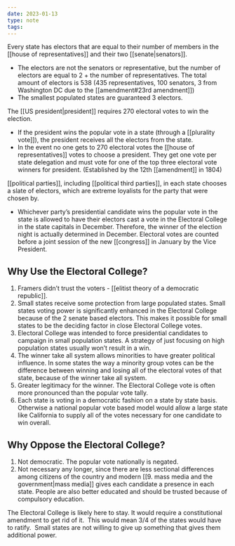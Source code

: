 ```yaml
---
date: 2023-01-13
type: note
tags:
---
```


Every state has electors that are equal to their number of members in the [[house of representatives]] and their two [[senate|senators]].
- The electors are not the senators or representative, but the number of electors are equal to 2 + the number of representatives. The total amount of electors is 538 (435 representatives, 100 senators, 3 from Washington DC due to the [[amendment#23rd amendment]])
- The smallest populated states are guaranteed 3 electors.

The [[US president|president]] requires 270 electoral votes to win the election.
- If the president wins the popular vote in a state (through a [[plurality vote]]), the president receives all the electors from the state.
- In the event no one gets to 270 electoral votes the [[house of representatives]] votes to choose a president. They get one vote per state delegation and must vote for one of the top three electoral vote winners for president. (Established by the 12th [[amendment]] in 1804)

[[political parties]], including [[political third parties]], in each state chooses a slate of electors, which are extreme loyalists for the party that were chosen by.
- Whichever party’s presidential candidate wins the popular vote in the state is allowed to have their electors cast a vote in the Electoral College in the state capitals in December. Therefore, the winner of the election night is actually determined in December. Electoral votes are counted before a joint session of the new [[congress]] in January by the Vice President.

## Why Use the Electoral College?
1. Framers didn’t trust the voters - [[elitist theory of a democratic republic]].
2. Small states receive some protection from large populated states. Small states voting power is significantly enhanced in the Electoral College because of the 2 senate based electors. This makes it possible for small states to be the deciding factor in close Electoral College votes.
3. Electoral College was intended to force presidential candidates to campaign in small population states. A strategy of just focusing on high population states usually won’t result in a win.
4. The winner take all system allows minorities to have greater political influence. In some states the way a minority group votes can be the difference between winning and losing all of the electoral votes of that state, because of the winner take all system.
5. Greater legitimacy for the winner. The Electoral College vote is often more pronounced than the popular vote tally.
6. Each state is voting in a democratic fashion on a state by state basis. Otherwise a national popular vote based model would allow a large state like California to supply all of the votes necessary for one candidate to win overall.

## Why Oppose the Electoral College?
1. Not democratic. The popular vote nationally is negated.
2. Not necessary any longer, since there are less sectional differences among citizens of the country and modern [[9. mass media and the government|mass media]] gives each candidate a presence in each state. People are also better educated and should be trusted because of compulsory education.

The Electoral College is likely here to stay. It would require a constitutional amendment to get rid of it.  This would mean 3/4 of the states would have to ratify.  Small states are not willing to give up something that gives them additional power.
